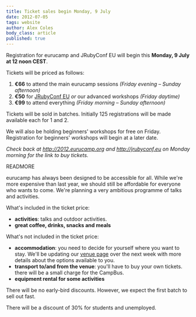 ```yaml
---
title: Ticket sales begin Monday, 9 July
date: 2012-07-05
tags: website
author: Alex Coles
body_class: article
published: true
---
```


Registration for eurucamp and JRubyConf EU will begin this **Monday, 9 July
at 12 noon CEST**.

Tickets will be priced as follows:

1. **€66** to attend the main eurucamp sessions
   _(Friday evening – Sunday afternoon)_
2. **€50** for [JRubyConf EU][jrubyconfeu] _or_ our advanced workshops _(Friday daytime)_
3. **€99** to attend everything
   _(Friday morning – Sunday afternoon)_

Tickets will be sold in batches. Initially 125 registrations will be made
available each for 1 and 2.

We will also be holding beginners' workshops for free on Friday.
Registration for beginners' workshops will begin at a later date.

_Check back at <http://2012.eurucamp.org> and <http://jrubyconf.eu> on Monday
morning for the link to buy tickets._

READMORE

eurucamp has always been designed to be accessible for all. While we're more
expensive than last year, we should still be affordable for everyone who wants
to come. We're planning a very ambitious programme of talks and activities.


What's included in the ticket price:

- **activities**: talks and outdoor activities.
- **great coffee, drinks, snacks and meals**


What's not included in the ticket price:

- **accommodation**: you need to decide for yourself where you want to stay.
  We'll be updating our [venue page][venue] over the next week with more
  details about the options available to you.
- **transport to/and from the venue**: you'll have to buy your own tickets.
 there will be a small charge for the CampBus.
- **equipment rental for some activities**


There will be no early-bird discounts. However, we expect the first batch to
sell out fast.

There will be a discount of 30% for students and unemployed.


[jrubyconfeu]:http://jrubyconf.eu/
[venue]:/venue
